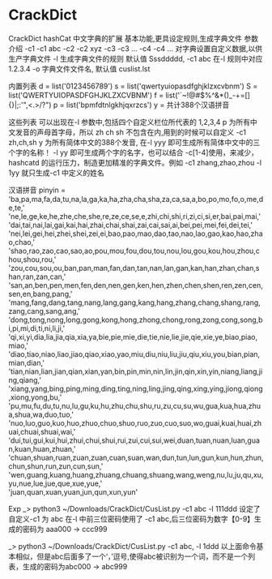 # CrackDict
CrackDict hashCat 中文字典的扩展
基本功能,更具设定规则,生成字典文件
参数介绍
-c1 -c1 abc
-c2 -c2 xyz
-c3 -c3 ...
-c4 -c4 ...
对字典设置自定义数据,以供生产字典文件
-l 生成字典文件的规则 默认值 Sssddddd, -c1 abc 在-l 规则中对应 1.2.3.4
-o 字典文件文件名, 默认值 cuslist.lst

内置列表
  d = list('0123456789')
	s = list('qwertyuiopasdfghjklzxcvbnm')
	S = list('QWERTYUIOPASDFGHJKLZXCVBNM')
	f = list('`~!@#$%^&*()_-+=[]{}\|;:'",<.>/?")
	p = list('bpmfdtnlgkhjqxrzcs')
	y = 共计388个汉语拼音
  
  这些列表 可以出现在-l 参数中,包括四个自定义栏位所代表的 1,2,3,4
  p 为所有中文发音的声母首字母，所以 zh ch sh 不包含在内,用到的时候可以自定义 -c1 zh,ch,sh
  y 为所有简体中文的388个发音, 在-l yyy 即可生成所有简体中文中的三个字的名称！ -l yy 即可生成两个字的名字，也可以结合 -c[1-4]使用，来减少，hashcatd
    的运行压力，制造更加精准的字典文件。例如 -c1 zhang,zhao,zhou -l 1yy 就只生成-c1 中定义的姓名
  
 汉语拼音
 pinyin = 'ba,pa,ma,fa,da,tu,na,la,ga,ka,ha,zha,cha,sha,za,ca,sa,a,bo,po,mo,fo,o,me,de,te,' \
           'ne,le,ge,ke,he,zhe,che,she,re,ze,ce,se,e,zhi,chi,shi,ri,zi,ci,si,er,bai,pai,mai,' \
           'dai,tai,nai,lai,gai,kai,hai,zhai,chai,shai,zai,cai,sai,ai,bei,pei,mei,fei,dei,tei,' \
           'nei,lei,gei,hei,zhei,shei,zei,ei,bao,pao,mao,dao,tao,nao,lao,gao,kao,hao,zhao,chao,' \
           'shao,rao,zao,cao,sao,ao,pou,mou,fou,dou,tou,nou,lou,gou,kou,hou,zhou,chou,shou,rou,' \
           'zou,cou,sou,ou,ban,pan,man,fan,dan,tan,nan,lan,gan,kan,han,zhan,chan,shan,ran,zan,can,' \
           'san,an,ben,pen,men,fen,den,nen,gen,ken,hen,zhen,chen,shen,ren,zen,cen,sen,en,bang,pang,' \
           'mang,fang,dang,tang,nang,lang,gang,kang,hang,zhang,chang,shang,rang,zang,cang,sang,ang,' \
           'dong,tong,nong,long,gong,kong,hong,zhong,chong,rong,zong,cong,song,bi,pi,mi,di,ti,ni,li,ji,' \
           'qi,xi,yi,dia,lia,jia,qia,xia,ya,bie,pie,mie,die,tie,nie,lie,jie,qie,xie,ye,biao,piao,miao,' \
           'diao,tiao,niao,liao,jiao,qiao,xiao,yao,miu,diu,niu,liu,jiu,qiu,xiu,you,bian,pian,mian,dian,' \
           'tian,nian,lian,jian,qian,xian,yan,bin,pin,min,nin,lin,jin,qin,xin,yin,niang,liang,jing,qiang,' \
           'xiang,yang,bing,ping,ming,ding,ting,ning,ling,jing,qing,xing,ying,jiong,qiong,xiong,yong,bu,' \
           'pu,mu,fu,du,tu,nu,lu,gu,ku,hu,zhu,chu,shu,ru,zu,cu,su,wu,gua,kua,hua,zhua,shua,wa,duo,tuo,' \
           'nuo,luo,guo,kuo,huo,zhuo,chuo,shuo,ruo,zuo,cuo,suo,wo,guai,kuai,huai,zhuai,chuai,shuai,wai,' \
           'dui,tui,gui,kui,hui,zhui,chui,shui,rui,zui,cui,sui,wei,duan,tuan,nuan,luan,guan,kuan,huan,zhuan,' \
           'chuan,shuan,ruan,zuan,zuan,cuan,suan,wan,dun,tun,lun,gun,kun,hun,zhun,chun,shun,run,zun,cun,sun,' \
           'wen,guang,kuang,huang,zhuang,chuang,shuang,wang,weng,nu,lu,ju,qu,xu,yu,nue,lue,jue,que,xue,yue,' \
           'juan,quan,xuan,yuan,jun,qun,xun,yun'

Exp
_> python3 ~/Downloads/CrackDict/CusList.py  -c1 abc -l 111ddd
设定了自定义-c1 为 abc 在-l 中前三位密码使用了 -c1 abc,后三位密码为数字【0-9】生成的密码为 aaa000 -> ccc999

_> python3 ~/Downloads/CrackDict/CusList.py  -c1 abc, -l 1ddd
以上面命令基本相似，但是abc后面多了一个‘，’逗号,使得abc被识别为一个词，而不是一个列表，生成的密码为abc000 -> abc999
